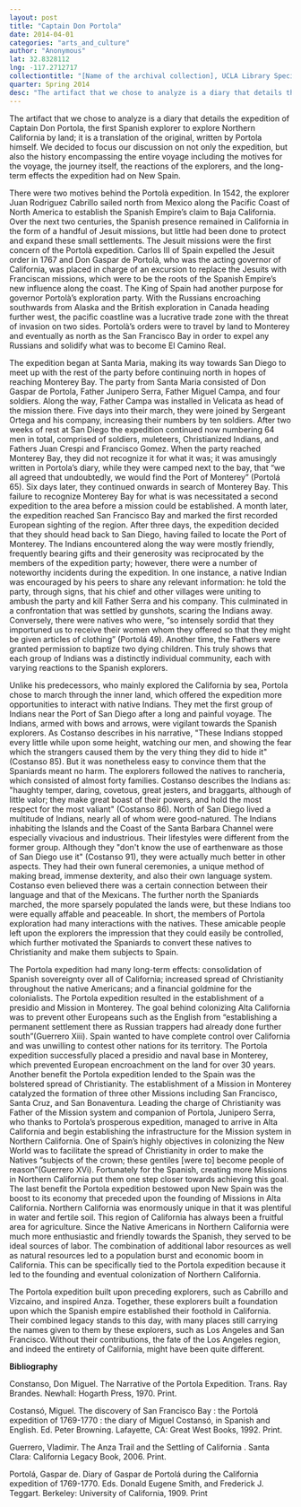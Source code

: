 ```yaml
---
layout: post
title: "Captain Don Portola"
date: 2014-04-01
categories: "arts_and_culture"
author: "Anonymous"
lat: 32.8328112
lng: -117.2712717
collectiontitle: "[Name of the archival collection], UCLA Library Special Collections"
quarter: Spring 2014
desc: "The artifact that we chose to analyze is a diary that details the expedition of Captain Don Portola, the first Spanish explorer to explore Northern California by land; it is a translation of the original, written by Portola himself. We decided to focus our discussion on not only the expedition, but also the history encompassing the entire voyage including the motives for the voyage, the journey itself, the reactions of the explorers, and the long-term effects the expedition had on New Spain."
---
```

The artifact that we chose to analyze is a diary that details the expedition of Captain Don Portola, the first Spanish explorer to explore Northern California by land; it is a translation of the original, written by Portola himself. We decided to focus our discussion on not only the expedition, but also the history encompassing the entire voyage including the motives for the voyage, the journey itself, the reactions of the explorers, and the long-term effects the expedition had on New Spain.

There were two motives behind the Portolà expedition. In 1542, the explorer Juan Rodriguez Cabrillo sailed north from Mexico along the Pacific Coast of North America to establish the Spanish Empire’s claim to Baja California. Over the next two centuries, the Spanish presence remained in California in the form of a handful of Jesuit missions, but little had been done to protect and expand these small settlements. The Jesuit missions were the first concern of the Portolà expedition. Carlos III of Spain expelled the Jesuit order in 1767 and Don Gaspar de Portolà, who was the acting governor of California, was placed in charge of an excursion to replace the Jesuits with Franciscan missions, which were to be the roots of the Spanish Empire’s new influence along the coast. The King of Spain had another purpose for governor Portolà’s exploration party. With the Russians encroaching southwards from Alaska and the British exploration in Canada heading further west, the pacific coastline was a lucrative trade zone with the threat of invasion on two sides. Portolà’s orders were to travel by land to Monterey and eventually as north as the San Francisco Bay in order to expel any Russians and solidify what was to become El Camino Real.

The expedition began at Santa Maria, making its way towards San Diego to meet up with the rest of the party before continuing north in hopes of reaching Monterey Bay. The party from Santa Maria consisted of Don Gaspar de Portola, Father Junipero Serra, Father Miguel Campa, and four soldiers. Along the way, Father Campa was installed in Velicata as head of the mission there. Five days into their march, they were joined by Sergeant Ortega and his company, increasing their numbers by ten soldiers. After two weeks of rest at San Diego the expedition continued now numbering 64 men in total, comprised of soldiers, muleteers, Christianized Indians, and Fathers Juan Crespi and Francisco Gomez. When the party reached Monterey Bay, they did not recognize it for what it was; it was amusingly written in Portola’s diary, while they were camped next to the bay, that “we all agreed that undoubtedly, we would find the Port of Monterey” (Portolá 65). Six days later, they continued onwards in search of Monterey Bay. This failure to recognize Monterey Bay for what is was necessitated a second expedition to the area before a mission could be established. A month later, the expedition reached San Francisco Bay and marked the first recorded European sighting of the region. After three days, the expedition decided that they should head back to San Diego, having failed to locate the Port of Monterey. The Indians encountered along the way were mostly friendly, frequently bearing gifts and their generosity was reciprocated by the members of the expedition party; however, there were a number of noteworthy incidents during the expedition. In one instance, a native Indian was encouraged by his peers to share any relevant information: he told the party, through signs, that his chief and other villages were uniting to ambush the party and kill Father Serra and his company. This culminated in a confrontation that was settled by gunshots, scaring the Indians away. Conversely, there were natives who were, “so intensely sordid that they importuned us to receive their women whom they offered so that they might be given articles of clothing” (Portolá 49). Another time, the Fathers were granted permission to baptize two dying children. This truly shows that each group of Indians was a distinctly individual community, each with varying reactions to the Spanish explorers.

Unlike his predecessors, who mainly explored the California by sea, Portola chose to march through the inner land, which offered the expedition more opportunities to interact with native Indians. They met the first group of Indians near the Port of San Diego after a long and painful voyage. The Indians, armed with bows and arrows, were vigilant towards the Spanish explorers. As Costanso describes in his narrative, &quot;These Indians stopped every little while upon some height, watching our men, and showing the fear which the strangers caused them by the very thing they did to hide it&quot;(Costanso 85). But it was nonetheless easy to convince them that the Spaniards meant no harm. The explorers followed the natives to rancheria, which consisted of almost forty families. Costanso describes the Indians as: &quot;haughty temper, daring, covetous, great jesters, and braggarts, although of little valor; they make great boast of their powers, and hold the most respect for the most valiant&quot; (Costanso 86). North of San Diego lived a multitude of Indians, nearly all of whom were good-natured. The Indians inhabiting the Islands and the Coast of the Santa Barbara Channel were especially vivacious and industrious. Their lifestyles were different from the former group. Although they &quot;don't know the use of earthenware as those of San Diego use it&quot; (Costanso 91), they were actually much better in other aspects. They had their own funeral ceremonies, a unique method of making bread, immense dexterity, and also their own language system. Costanso even believed there was a certain connection between their language and that of the Mexicans. The further north the Spaniards marched, the more sparsely populated the lands were, but these Indians too were equally affable and peaceable. In short, the members of Portola exploration had many interactions with the natives. These amicable people left upon the explorers the impression that they could easily be controlled, which further motivated the Spaniards to convert these natives to Christianity and make them subjects to Spain.

The Portola expedition had many long-term effects: consolidation of Spanish sovereignty over all of California; increased spread of Christianity throughout the native Americans; and a financial goldmine for the colonialists. The Portola expedition resulted in the establishment of a presidio and Mission in Monterey. The goal behind colonizing Alta California was to prevent other Europeans such as the English from “establishing a permanent settlement there as Russian trappers had already done further south”(Guerrero Xiii). Spain wanted to have complete control over California and was unwilling to contest other nations for its territory. The Portola expedition successfully placed a presidio and naval base in Monterey, which prevented European encroachment on the land for over 30 years. Another benefit the Portola expedition lended to the Spain was the bolstered spread of Christianity. The establishment of a Mission in Monterey catalyzed the formation of three other Missions including San Francisco, Santa Cruz, and San Bonaventura. Leading the charge of Christianity was Father of the Mission system and companion of Portola, Junipero Serra, who thanks to Portola’s prosperous expedition, managed to arrive in Alta California  and begin establishing the infrastructure for the Mission system in Northern California. One of Spain’s highly objectives in colonizing the New World was to facilitate the spread of Christianity in order to make the Natives “subjects of the crown; these gentiles [were to] become people of reason”(Guerrero XVi). Fortunately for the Spanish, creating more Missions in Northern California put them one step closer towards achieving this goal. The last benefit the Portola expedition bestowed upon New Spain was the boost to its economy that preceded upon the founding of Missions in Alta California. Northern California was enormously unique in that it was plentiful in water and fertile soil. This region of California has always been a fruitful area for agriculture. Since the Native Americans in Northern California were much more enthusiastic and friendly towards the Spanish, they served to be ideal sources of labor. The combination of additional labor resources as well as natural resources led to a population burst and economic boom in California. This can be specifically tied to the Portola expedition because it led to the founding and eventual colonization of Northern California.

The Portola expedition built upon preceding explorers, such as Cabrillo and Vizcaino, and inspired Anza. Together, these explorers built a foundation upon which the Spanish empire established their foothold in California. Their combined legacy stands to this day, with many places still carrying the names given to them by these explorers, such as Los Angeles and San Francisco. Without their contributions, the fate of the Los Angeles region, and indeed the entirety of California, might have been quite different.


**Bibliography**

Constanso, Don Miguel. The Narrative of the Portola Expedition. Trans. Ray Brandes. Newhall: Hogarth Press, 1970. Print.

Costansó, Miguel. The discovery of San Francisco Bay : the Portolá expedition of 1769-1770 : the diary of Miguel Costansó, in Spanish and English. Ed. Peter Browning. Lafayette, CA: Great West Books, 1992. Print.

Guerrero, Vladimir. The Anza Trail and the Settling of California . Santa Clara: California Legacy Book, 2006. Print.

Portolá, Gaspar de. Diary of Gaspar de Portolá during the California expedition of 1769-1770. Eds. Donald Eugene Smith, and Frederick J. Teggart. Berkeley: University of California, 1909. Print


